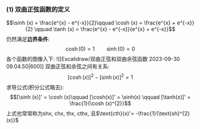 ### (1) 双曲正弦函数的定义
$$\sinh (x) = \frac{e^{x} - e^{-x}}{2}\qquad \cosh (x) = \frac{e^{x} + e^{-x}}{2} \qquad \tanh (x) = \frac{e^{x} - e^{-x}}{e^{x} + e^{-x}}$$
仍然满足**边界条件**:
$$\cosh (0) = 1\qquad \sinh (0) = 0$$
各个函数的图像入下:
![[Excalidraw/双曲正弦和双曲余弦函数 2023-09-30 09.04.50|600]]
双曲正弦和余弦之间有关系:
$$[\cosh (x)]^{2} - [\sinh(x)]^{2} = 1$$
求导公式(积分公式略去): 
$$[\sinh (x)]' = \cosh (x)\qquad [\cosh(x)]' = \sinh(x) \qquad [\tanh(x)]' = \frac{1}{\cosh (x)^{2}}$$
上式也常常称为$\text{shx, chx, thx, cthx}$, 且$\text{cth}(x)'= -\frac{1}{\text{sh}^{2}(x)}$

